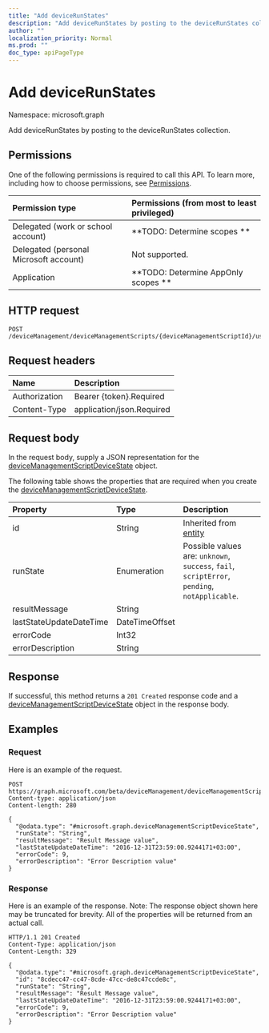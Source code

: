 ```yaml
---
title: "Add deviceRunStates"
description: "Add deviceRunStates by posting to the deviceRunStates collection."
author: ""
localization_priority: Normal
ms.prod: ""
doc_type: apiPageType
---
```


# Add deviceRunStates

Namespace: microsoft.graph

Add deviceRunStates by posting to the deviceRunStates collection.

## Permissions
One of the following permissions is required to call this API. To learn more, including how to choose permissions, see [Permissions](/concepts/permissions-reference.md).

|Permission type|Permissions (from most to least privileged)|
|:---|:---|
|Delegated (work or school account)|**TODO: Determine scopes **|
|Delegated (personal Microsoft account)|Not supported.|
|Application|**TODO: Determine AppOnly scopes **|

## HTTP request
<!-- {
  "blockType": "ignored"
}
-->
``` http
POST /deviceManagement/deviceManagementScripts/{deviceManagementScriptId}/userRunStates/{deviceManagementScriptUserStateId}/deviceRunStates/$ref
```

## Request headers
|Name|Description|
|:---|:---|
|Authorization|Bearer {token}.Required|
|Content-Type|application/json.Required|

## Request body
In the request body, supply a JSON representation for the [deviceManagementScriptDeviceState](../resources/devicemanagementscriptdevicestate.md) object.

The following table shows the properties that are required when you create the [deviceManagementScriptDeviceState](../resources/devicemanagementscriptdevicestate.md).

|Property|Type|Description|
|:---|:---|:---|
|id|String| Inherited from [entity](../resources/entity.md)|
|runState|Enumeration| Possible values are: `unknown`, `success`, `fail`, `scriptError`, `pending`, `notApplicable`.|
|resultMessage|String||
|lastStateUpdateDateTime|DateTimeOffset||
|errorCode|Int32||
|errorDescription|String||



## Response
If successful, this method returns a `201 Created` response code and a [deviceManagementScriptDeviceState](../resources/devicemanagementscriptdevicestate.md) object in the response body.

## Examples

### Request
Here is an example of the request.
<!-- {
  "blockType": "request",
  "name": "create_devicemanagementscriptdevicestate_from_"
}
-->
``` http
POST https://graph.microsoft.com/beta/deviceManagement/deviceManagementScripts/{deviceManagementScriptId}/userRunStates/{deviceManagementScriptUserStateId}/deviceRunStates
Content-type: application/json
Content-length: 280

{
  "@odata.type": "#microsoft.graph.deviceManagementScriptDeviceState",
  "runState": "String",
  "resultMessage": "Result Message value",
  "lastStateUpdateDateTime": "2016-12-31T23:59:00.9244171+03:00",
  "errorCode": 9,
  "errorDescription": "Error Description value"
}
```

### Response
Here is an example of the response. Note: The response object shown here may be truncated for brevity. All of the properties will be returned from an actual call.
<!-- {
  "blockType": "response",
  "truncated": true,
  "@odata.type": "microsoft.graph.devicemanagementscriptdevicestate"
}
-->
``` http
HTTP/1.1 201 Created
Content-Type: application/json
Content-Length: 329

{
  "@odata.type": "#microsoft.graph.deviceManagementScriptDeviceState",
  "id": "8cdecc47-cc47-8cde-47cc-de8c47ccde8c",
  "runState": "String",
  "resultMessage": "Result Message value",
  "lastStateUpdateDateTime": "2016-12-31T23:59:00.9244171+03:00",
  "errorCode": 9,
  "errorDescription": "Error Description value"
}
```

